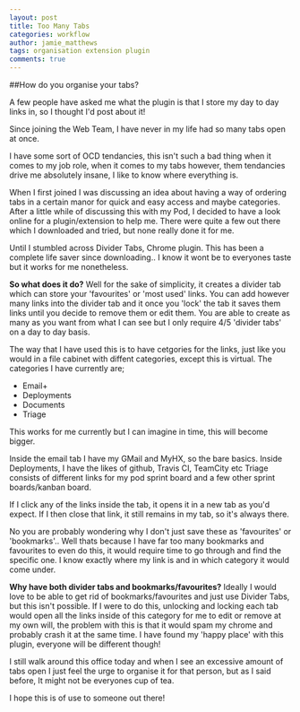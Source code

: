 ```yaml
---
layout: post
title: Too Many Tabs
categories: workflow
author: jamie_matthews
tags: organisation extension plugin
comments: true
---
```


##How do you organise your tabs?

A few people have asked me what the plugin is that I store my day to day links in, so I thought I'd post about it!

Since joining the Web Team, I have never in my life had so many tabs open at once.

I have some sort of OCD tendancies, this isn't such a bad thing when it comes to my job role, when it comes to my tabs however, them tendancies drive me absolutely insane, I like to know where everything is.

When I first joined I was discussing an idea about having a way of ordering tabs in a certain manor for quick and easy access and maybe categories. After a little while of discussing this with my Pod, I decided to have a look online for a plugin/extension to help me. There were quite a few out there which I downloaded and tried, but none really done it for me.

Until I stumbled across Divider Tabs, Chrome plugin. This has been a complete life saver since downloading.. I know it wont be to everyones taste but it works for me nonetheless. 

**So what does it do?**
Well for the sake of simplicity, it creates a divider tab which can store your 'favourites' or 'most used' links. You can add however many links into the divider tab and it once you 'lock' the tab it saves them links until you decide to remove them or edit them.
You are able to create as many as you want from what I can see but I only require 4/5 'divider tabs' on a day to day basis.

The way that I have used this is to have cetgories for the links, just like you would in a file cabinet with diffent categories, except this is virtual. 
The categories I have currently are; 
- Email+
- Deployments
- Documents
- Triage

This works for me currently but I can imagine in time, this will become bigger.

Inside the email tab I have my GMail and MyHX, so the bare basics.
Inside Deployments, I have the likes of github, Travis CI, TeamCity etc
Triage consists of different links for my pod sprint board and a few other sprint boards/kanban board.

If I click any of the links inside the tab, it opens it in a new tab as you'd expect.
If I then close that link, it still remains in my tab, so it's always there.

No you are probably wondering why I don't just save these as 'favourites' or 'bookmarks'.. Well thats because I have far too many bookmarks and favourites to even do this, it would require time to go through and find the specific one. 
I know exactly where my link is and in which category it would come under. 

**Why have both divider tabs and bookmarks/favourites?**
Ideally I would love to be able to get rid of bookmarks/favourites and just use Divider Tabs, but this isn't possible. If I were to do this, unlocking and locking each tab would open all the links inside of this category for me to edit or remove at my own will, the problem with this is that it would spam my chrome and probably crash it at the same time. 
I have found my 'happy place' with this plugin, everyone will be different though!

I still walk around this office today and when I see an excessive amount of tabs open I just feel the urge to organise it for that person, but as I said before, It might not be everyones cup of tea.

I hope this is of use to someone out there!

